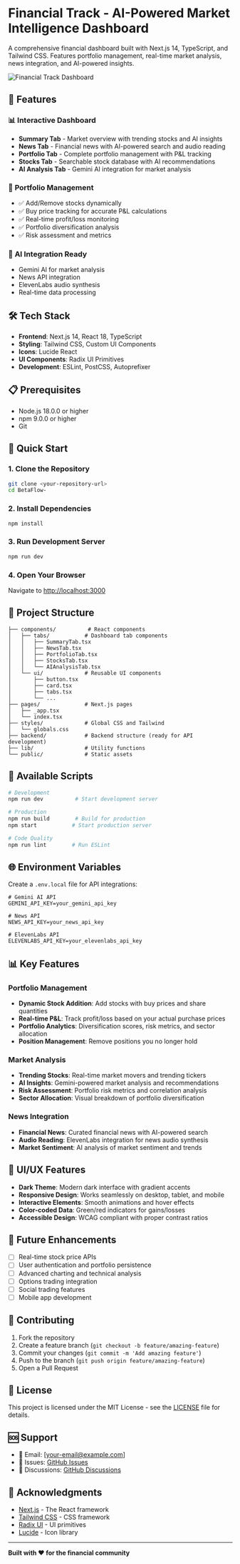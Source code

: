 # Financial Track - AI-Powered Market Intelligence Dashboard

A comprehensive financial dashboard built with Next.js 14, TypeScript, and Tailwind CSS. Features portfolio management, real-time market analysis, news integration, and AI-powered insights.

![Financial Track Dashboard](https://via.placeholder.com/800x400/1e293b/ffffff?text=Financial+Track+Dashboard)

## 🚀 Features

### 📊 **Interactive Dashboard**
- **Summary Tab** - Market overview with trending stocks and AI insights
- **News Tab** - Financial news with AI-powered search and audio reading
- **Portfolio Tab** - Complete portfolio management with P&L tracking
- **Stocks Tab** - Searchable stock database with AI recommendations
- **AI Analysis Tab** - Gemini AI integration for market analysis

### 💼 **Portfolio Management**
- ✅ Add/Remove stocks dynamically
- ✅ Buy price tracking for accurate P&L calculations
- ✅ Real-time profit/loss monitoring
- ✅ Portfolio diversification analysis
- ✅ Risk assessment and metrics

### 🤖 **AI Integration Ready**
- Gemini AI for market analysis
- News API integration
- ElevenLabs audio synthesis
- Real-time data processing

## 🛠️ Tech Stack

- **Frontend**: Next.js 14, React 18, TypeScript
- **Styling**: Tailwind CSS, Custom UI Components
- **Icons**: Lucide React
- **UI Components**: Radix UI Primitives
- **Development**: ESLint, PostCSS, Autoprefixer

## 📋 Prerequisites

- Node.js 18.0.0 or higher
- npm 9.0.0 or higher
- Git

## 🚀 Quick Start

### 1. Clone the Repository
```bash
git clone <your-repository-url>
cd BetaFlow-
```

### 2. Install Dependencies
```bash
npm install
```

### 3. Run Development Server
```bash
npm run dev
```

### 4. Open Your Browser
Navigate to [http://localhost:3000](http://localhost:3000)

## 📁 Project Structure

```
├── components/          # React components
│   ├── tabs/           # Dashboard tab components
│   │   ├── SummaryTab.tsx
│   │   ├── NewsTab.tsx
│   │   ├── PortfolioTab.tsx
│   │   ├── StocksTab.tsx
│   │   └── AIAnalysisTab.tsx
│   └── ui/             # Reusable UI components
│       ├── button.tsx
│       ├── card.tsx
│       ├── tabs.tsx
│       └── ...
├── pages/              # Next.js pages
│   ├── _app.tsx
│   └── index.tsx
├── styles/             # Global CSS and Tailwind
│   └── globals.css
├── backend/            # Backend structure (ready for API development)
├── lib/                # Utility functions
└── public/             # Static assets
```

## 🔧 Available Scripts

```bash
# Development
npm run dev          # Start development server

# Production
npm run build        # Build for production
npm start           # Start production server

# Code Quality
npm run lint        # Run ESLint
```

## 🌐 Environment Variables

Create a `.env.local` file for API integrations:

```env
# Gemini AI API
GEMINI_API_KEY=your_gemini_api_key

# News API
NEWS_API_KEY=your_news_api_key

# ElevenLabs API
ELEVENLABS_API_KEY=your_elevenlabs_api_key
```

## 📊 Key Features

### Portfolio Management
- **Dynamic Stock Addition**: Add stocks with buy prices and share quantities
- **Real-time P&L**: Track profit/loss based on your actual purchase prices
- **Portfolio Analytics**: Diversification scores, risk metrics, and sector allocation
- **Position Management**: Remove positions you no longer hold

### Market Analysis
- **Trending Stocks**: Real-time market movers and trending tickers
- **AI Insights**: Gemini-powered market analysis and recommendations
- **Risk Assessment**: Portfolio risk metrics and correlation analysis
- **Sector Allocation**: Visual breakdown of portfolio diversification

### News Integration
- **Financial News**: Curated financial news with AI-powered search
- **Audio Reading**: ElevenLabs integration for news audio synthesis
- **Market Sentiment**: AI analysis of market sentiment and trends

## 🎨 UI/UX Features

- **Dark Theme**: Modern dark interface with gradient accents
- **Responsive Design**: Works seamlessly on desktop, tablet, and mobile
- **Interactive Elements**: Smooth animations and hover effects
- **Color-coded Data**: Green/red indicators for gains/losses
- **Accessible Design**: WCAG compliant with proper contrast ratios

## 🔮 Future Enhancements

- [ ] Real-time stock price APIs
- [ ] User authentication and portfolio persistence
- [ ] Advanced charting and technical analysis
- [ ] Options trading integration
- [ ] Social trading features
- [ ] Mobile app development

## 🤝 Contributing

1. Fork the repository
2. Create a feature branch (`git checkout -b feature/amazing-feature`)
3. Commit your changes (`git commit -m 'Add amazing feature'`)
4. Push to the branch (`git push origin feature/amazing-feature`)
5. Open a Pull Request

## 📄 License

This project is licensed under the MIT License - see the [LICENSE](LICENSE) file for details.

## 🆘 Support

- 📧 Email: [your-email@example.com]
- 🐛 Issues: [GitHub Issues](https://github.com/your-username/BetaFlow-/issues)
- 💬 Discussions: [GitHub Discussions](https://github.com/your-username/BetaFlow-/discussions)

## 🙏 Acknowledgments

- [Next.js](https://nextjs.org/) - The React framework
- [Tailwind CSS](https://tailwindcss.com/) - CSS framework
- [Radix UI](https://www.radix-ui.com/) - UI primitives
- [Lucide](https://lucide.dev/) - Icon library

---

**Built with ❤️ for the financial community**